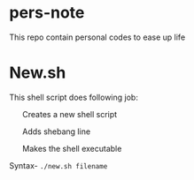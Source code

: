 # pers-note
This repo contain personal codes to ease up life


# New.sh
<p>This shell script does following job:
<ul>Creates a new shell script</ul>
<ul>Adds shebang line</ul>
<ul>Makes the shell executable</ul>
</p>
Syntax- 
<code>./new.sh filename </code>
